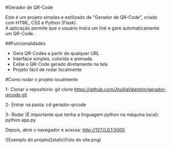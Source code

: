 #Gerador de QR-Code

Este é um projeto simples e estilizado de "Gerador de QR-Code", criado com HTML, CSS e Python (Flask).  
A aplicação permite que o usuário insira um link e gere automaticamente um QR-Code.

##Funcionalidades

- Gera QR-Codes a partir de qualquer URL  
- Interface simples, colorida e animada  
- Exibe o QR-Code gerado diretamente na tela  
- Projeto fácil de rodar localmente  

#Como rodar o projeto localmente

1️- Clonar o repositório:
git clone https://github.com/JhulliaValentim/gerador-qrcode.git

2️- Entrar na pasta:
cd gerador-qrcode

3️- Rodar (É importante que tenha a linguagem python na máquina local):
python app.py

Depois, abre o navegador e acessa:
http://127.0.0.1:5000

![Exemplo do projeto](static\Foto do site.png)
